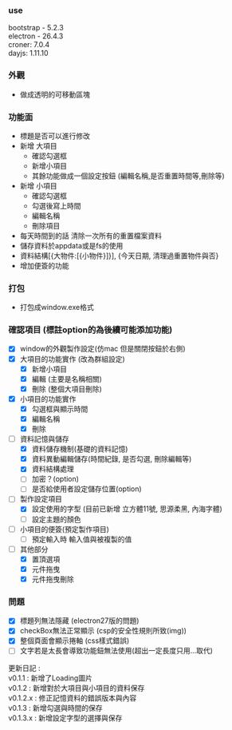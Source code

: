 ### use 
bootstrap - 5.2.3   
electron - 26.4.3   
croner: 7.0.4   
dayjs: 1.11.10    

### 外觀
- 做成透明的可移動區塊

### 功能面
- 標題是否可以進行修改
- 新增 大項目
    - 確認勾選框
    - 新增小項目
    - 其餘功能做成一個設定按鈕 (編輯名稱,是否重置時間等,刪除等)
- 新增 小項目
    - 確認勾選框
    - 勾選後寫上時間
    - 編輯名稱
    - 刪除項目
- 每天時間到的話 清除一次所有的重置檔案資料
- 儲存資料於appdata或是fs的使用
- 資料結構[{大物件:[{小物件}]}], {今天日期, 清理過重置物件與否}
- 增加便簽的功能

### 打包
- 打包成window.exe格式

### 確認項目 (標註option的為後續可能添加功能)
- [x] window的外觀製作設定(仿mac 但是關閉按鈕於右側)
- [x] 大項目的功能實作 (改為群組設定)
  - [x] 新增小項目
  - [x] 編輯 (主要是名稱相關)
  - [x] 刪除 (整個大項目刪除)
- [x] 小項目的功能實作
  - [x] 勾選框與顯示時間
  - [x] 編輯名稱
  - [x] 刪除
- [ ] 資料記憶與儲存
  - [x] 資料儲存機制(基礎的資料記憶)
  - [x] 資料異動編輯儲存(時間紀錄, 是否勾選, 刪除編輯等)
  - [x] 資料結構處理
  - [ ] 加密？(option)
  - [ ] 是否給使用者設定儲存位置(option)
- [ ] 製作設定項目
  - [x] 設定使用的字型 (目前已新增 立方體11號, 思源柔黑, 內海字體)
  - [ ] 設定主題的顏色
- [ ] 小項目的便簽(預定製作項目)
  - [ ] 預定輸入時 輸入值與被複製的值
- [ ] 其他部分
  - [x] 置頂選項
  - [x] 元件拖曳
  - [x] 元件拖曳刪除
  
### 問題
- [x] 標題列無法隱藏 (electron27版的問題)
- [x] checkBox無法正常顯示 (csp的安全性規則所致(img))
- [x] 整個頁面會顯示捲軸 (css樣式錯誤)
- [ ] 文字若是太長會導致功能鈕無法使用(超出一定長度只用...取代)

更新日記 :   
v0.1.1 : 新增了Loading圖片   
v0.1.2 : 新增對於大項目與小項目的資料保存     
v0.1.2.x : 修正記憶資料的錯誤版本與內容   
v0.1.3 : 新增勾選與時間的保存   
v0.1.3.x : 新增設定字型的選擇與保存   
